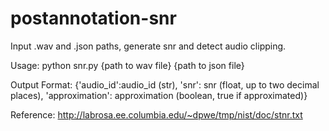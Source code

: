 # postannotation-snr
Input .wav and .json paths, generate snr and detect audio clipping.

Usage: python snr.py {path to wav file} {path to json file}

Output Format: {'audio_id':audio_id (str), 'snr': snr (float, up to two decimal places), 'approximation': approximation (boolean, true if approximated)}

Reference: http://labrosa.ee.columbia.edu/~dpwe/tmp/nist/doc/stnr.txt
